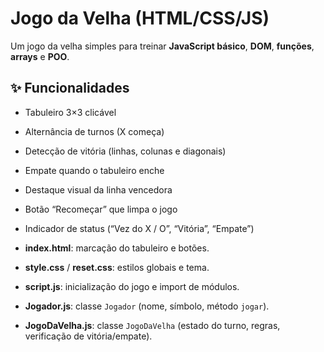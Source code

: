 # Jogo da Velha (HTML/CSS/JS)

Um jogo da velha simples para treinar **JavaScript básico**, **DOM**, **funções**, **arrays** e **POO**.

## ✨ Funcionalidades

- Tabuleiro 3×3 clicável
- Alternância de turnos (X começa)
- Detecção de vitória (linhas, colunas e diagonais)
- Empate quando o tabuleiro enche
- Destaque visual da linha vencedora
- Botão “Recomeçar” que limpa o jogo
- Indicador de status (“Vez do X / O”, “Vitória”, “Empate”)

- **index.html**: marcação do tabuleiro e botões.
- **style.css** / **reset.css**: estilos globais e tema.
- **script.js**: inicialização do jogo e import de módulos.
- **Jogador.js**: classe `Jogador` (nome, símbolo, método `jogar`).
- **JogoDaVelha.js**: classe `JogoDaVelha` (estado do turno, regras, verificação de vitória/empate).




